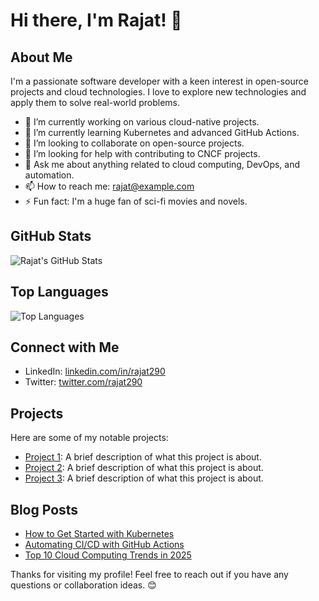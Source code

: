 # Hi there, I'm Rajat! 👋

## About Me
I'm a passionate software developer with a keen interest in open-source projects and cloud technologies. I love to explore new technologies and apply them to solve real-world problems.

- 🔭 I’m currently working on various cloud-native projects.
- 🌱 I’m currently learning Kubernetes and advanced GitHub Actions.
- 👯 I’m looking to collaborate on open-source projects.
- 🤔 I’m looking for help with contributing to CNCF projects.
- 💬 Ask me about anything related to cloud computing, DevOps, and automation.
- 📫 How to reach me: [rajat@example.com](mailto:rajat@example.com)
- ⚡ Fun fact: I'm a huge fan of sci-fi movies and novels.

## GitHub Stats
![Rajat's GitHub Stats](https://github-readme-stats.vercel.app/api?username=rajat290&show_icons=true&theme=radical)

## Top Languages
![Top Languages](https://github-readme-stats.vercel.app/api/top-langs/?username=rajat290&layout=compact&theme=radical)

## Connect with Me
- LinkedIn: [linkedin.com/in/rajat290](https://www.linkedin.com/in/rajat290)
- Twitter: [twitter.com/rajat290](https://twitter.com/rajat290)

## Projects
Here are some of my notable projects:

- [Project 1](https://github.com/rajat290/project1): A brief description of what this project is about.
- [Project 2](https://github.com/rajat290/project2): A brief description of what this project is about.
- [Project 3](https://github.com/rajat290/project3): A brief description of what this project is about.

## Blog Posts
- [How to Get Started with Kubernetes](https://medium.com/@rajat290/how-to-get-started-with-kubernetes)
- [Automating CI/CD with GitHub Actions](https://medium.com/@rajat290/automating-ci-cd-with-github-actions)
- [Top 10 Cloud Computing Trends in 2025](https://medium.com/@rajat290/top-10-cloud-computing-trends-in-2025)

Thanks for visiting my profile! Feel free to reach out if you have any questions or collaboration ideas. 😊
